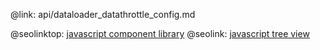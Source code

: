 @link: api/dataloader_datathrottle_config.md

@seolinktop: [javascript component library](https://webix.com)
@seolink: [javascript tree view](https://webix.com/widget/tree/)